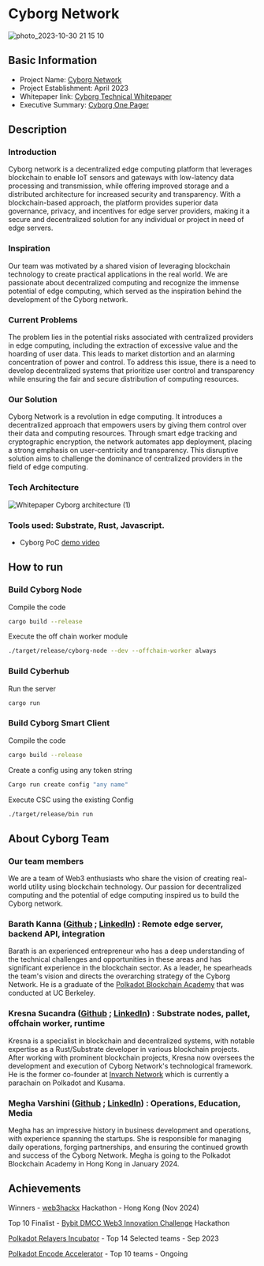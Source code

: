 # Cyborg Network
![photo_2023-10-30 21 15 10](https://github.com/Cyborg-Network/hackathon-2023-winter/assets/93442895/5126a02f-68ab-4640-92c2-7f52b081cfdc)


## Basic Information

- Project Name: [Cyborg Network](https://cyborgnetwork.io/)
- Project Establishment: April 2023
- Whitepaper link: [Cyborg Technical Whitepaper](https://drive.google.com/file/d/1NIFXUuLOZuMIjcGDUBrnP10ZwN-w7QZS/view?usp=drive_link)
- Executive Summary: [Cyborg One Pager](https://drive.google.com/file/d/1VTMqxvwKu4QK2uE-SkW7JscCKeKr4nCu/view?usp=drive_link)

## Description

### Introduction

Cyborg network is a decentralized edge computing platform that leverages blockchain to enable IoT sensors and gateways with low-latency data processing and transmission, while offering improved storage and a distributed architecture for increased security and transparency. With a blockchain-based approach, the platform provides superior data governance, privacy, and incentives for edge server providers, making it a secure and decentralized solution for any individual or project in need of edge servers.

### Inspiration

Our team was motivated by a shared vision of leveraging blockchain technology to create practical applications in the real world. We are passionate about decentralized computing and recognize the immense potential of edge computing, which served as the inspiration behind the development of the Cyborg network.

### Current Problems

The problem lies in the potential risks associated with centralized providers in edge computing, including the extraction of excessive value and the hoarding of user data. This leads to market distortion and an alarming concentration of power and control. To address this issue, there is a need to develop decentralized systems that prioritize user control and transparency while ensuring the fair and secure distribution of computing resources.

### Our Solution

Cyborg Network is a revolution in edge computing. It introduces a decentralized approach that empowers users by giving them control over their data and computing resources. Through smart edge tracking and cryptographic encryption, the network automates app deployment, placing a strong emphasis on user-centricity and transparency. This disruptive solution aims to challenge the dominance of centralized providers in the field of edge computing.

### Tech Architecture
![Whitepaper Cyborg architecture (1)](https://github.com/Cyborg-Network/hackathon-2023-winter/assets/93442895/72fbb304-e775-418a-9686-0156fd80ea68)


### Tools used: Substrate, Rust, Javascript.

- Cyborg PoC [demo video](https://www.youtube.com/watch?v=xHdELatEaoc)


## How to run

### Build Cyborg Node

Compile the code

```sh
cargo build --release
```

Execute the off chain worker module

```sh
./target/release/cyborg-node --dev --offchain-worker always
```

### Build Cyberhub

Run the server

```sh
cargo run
```

### Build Cyborg Smart Client

Compile the code

```sh
cargo build --release
```

Create a config using any token string

```sh
Cargo run create config "any name"
```

Execute CSC using the existing Config

```sh
./target/release/bin run
```

## About Cyborg Team

### Our team members

We are a team of Web3 enthusiasts who share the vision of creating real-world utility using blockchain technology. Our passion for decentralized computing and the potential of edge computing inspired us to build the Cyborg network.

### Barath Kanna ([Github](https://github.com/) ;  [LinkedIn](https://www.linkedin.com/in/barath-kanna-23a23a172/)) : Remote edge server, backend API, integration

Barath is an experienced entrepreneur who has a deep understanding of the technical challenges and opportunities in these areas and has significant experience in the blockchain sector. As a leader, he spearheads the team's vision and directs the overarching strategy of the Cyborg Network. He is a graduate of the [Polkadot Blockchain Academy](https://polkadot.network/development/blockchain-academy/) that was conducted at UC Berkeley.

### Kresna Sucandra ([Github](https://github.com/SHA888) ; [LinkedIn](https://www.linkedin.com/in/kresna-sucandra/)) : Substrate nodes, pallet, offchain worker, runtime

Kresna is a specialist in blockchain and decentralized systems, with notable expertise as a Rust/Substrate developer in various blockchain projects. After working with prominent blockchain projects, Kresna now oversees the development and execution of Cyborg Network's technological framework. He is the former co-founder at [Invarch Network](https://invarch.network/) which is currently a parachain on Polkadot and Kusama.

### Megha Varshini ([Github](https://github.com/) ; [LinkedIn](https://www.linkedin.com/in/megha-varshini-tamilarasan-b1247a212/)) : Operations, Education, Media

Megha has an impressive history in business development and operations, with experience spanning the startups. She is responsible for managing daily operations, forging partnerships, and ensuring the continued growth and success of the Cyborg Network. Megha is going to the Polkadot Blockchain Academy in Hong Kong in January 2024.

## Achievements

Winners - [web3hackx](https://www.hkweb3month.com/hackathon) Hackathon - Hong Kong (Nov 2024)

Top 10 Finalist - [Bybit DMCC Web3 Innovation Challenge](https://finance.yahoo.com/news/bybit-dmcc-crypto-centre-announce-100000868.html) Hackathon

[Polkadot Relayers Incubator](https://www.polkadotglobalseries.com/incubator/) - Top 14 Selected teams - Sep 2023

[Polkadot Encode Accelerator](https://www.encode.club/encode-polkadot-accelerator-2023) - Top 10 teams - Ongoing
